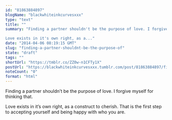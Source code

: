 ```yaml
---
id: "81863884897"
blogName: "blackwhiteinkcurvesxxx"
type: "text"
title: ""
summary: "Finding a partner shouldn't be the purpose of love. I forgive myself for thinking that. 

Love exists in it's own right, as a..."
date: "2014-04-06 08:19:15 GMT"
slug: "finding-a-partner-shouldnt-be-the-purpose-of"
state: "draft"
tags: ""
shortUrl: "https://tmblr.co/ZZ0w-n1CFTy1X"
postUrl: "https://blackwhiteinkcurvesxxx.tumblr.com/post/81863884897/finding-a-partner-shouldnt-be-the-purpose-of"
noteCount: "0"
format: "html"
---
```


Finding a partner shouldn’t be the purpose of love. I forgive myself for thinking that. 

Love exists in it’s own right, as a construct to cherish. That is the first step to accepting yourself and being happy with who you are.